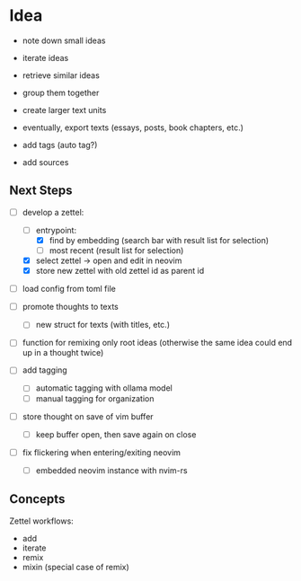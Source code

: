 # Idea

- note down small ideas
- iterate ideas
- retrieve similar ideas
- group them together
- create larger text units
- eventually, export texts (essays, posts, book chapters, etc.)

- add tags (auto tag?)
- add sources

## Next Steps

- [ ] develop a zettel:
    - [ ] entrypoint:
        - [x] find by embedding (search bar with result list for selection)
        - [ ] most recent (result list for selection)
        <!-- - [ ] select date range -->
    - [x] select zettel -> open and edit in neovim
    - [x] store new zettel with old zettel id as parent id

- [ ] load config from toml file

- [ ] promote thoughts to texts
    - [ ] new struct for texts (with titles, etc.)

- [ ] function for remixing only root ideas (otherwise the same idea could end up in a thought twice)

- [ ] add tagging
    - [ ] automatic tagging with ollama model
    - [ ] manual tagging for organization

- [ ] store thought on save of vim buffer
    - [ ] keep buffer open, then save again on close

- [ ] fix flickering when entering/exiting neovim
    - [ ] embedded neovim instance with nvim-rs

## Concepts

Zettel workflows:

- add
- iterate
- remix
- mixin (special case of remix)




